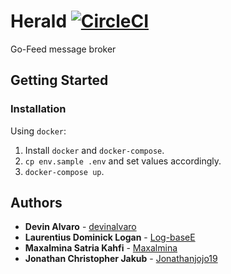 # Herald [![CircleCI](https://circleci.com/gh/cfx-cv/herald.svg?style=svg)](https://circleci.com/gh/cfx-cv/herald)
Go-Feed message broker

## Getting Started

### Installation

Using `docker`:

1. Install `docker` and `docker-compose`.
2. `cp env.sample .env` and set values accordingly.
3. `docker-compose up`.

## Authors

* **Devin Alvaro** - [devinalvaro](https://github.com/devinalvaro)
* **Laurentius Dominick Logan** - [Log-baseE](https://github.com/Log-baseE)
* **Maxalmina Satria Kahfi** - [Maxalmina](https://github.com/Maxalmina)
* **Jonathan Christopher Jakub** - [Jonathanjojo19](https://github.com/Jonathanjojo19)
